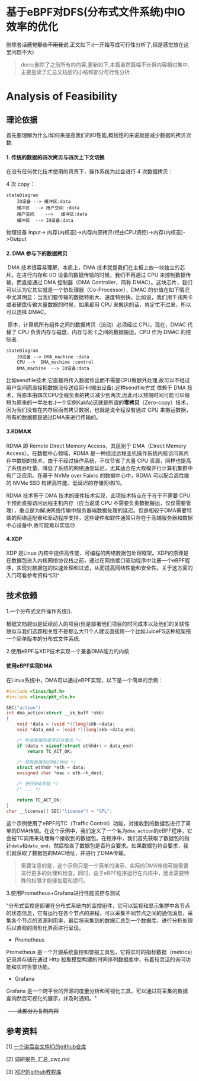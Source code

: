 # 基于eBPF对DFS(分布式文件系统)中IO效率的优化

删除套话~~感觉那些不用我说~~,正文如下:(一开始写成可行性分析了,但是感觉放在这里问题不大)
> docs:删除了之前所有的内容,更新如下,本篇虽然篇幅不长但内容相对集中,主要是读了汇总文档后的小结和部分可行性分析.

# Analysis of Feasibility

## 理论依据

首先要理解为什么/如何来提高我们的IO性能,概括性的来说就是减少数据的拷贝次数.

####  1. 传统的数据的四次拷贝与四次上下文切换

在没有任何优化技术使用的背景下，操作系统为此会进行 4 次数据拷贝：

4 次 copy：

```mermaid
stateDiagram
    IO设备 --> 缓冲区:data
    缓冲区  --> 用户空间 :data
	用户空间    -->   缓冲区:data
	缓冲区  --> IO设备:data
```



物理设备 Input-> 内存(内核态)->内存内部拷贝(经由CPU调控)->内存(内核态)->Output

#### 2. DMA 参与下的数据拷贝

​    DMA 技术很容易理解，本质上，DMA 技术就是我们在主板上放一块独立的芯片。在进行内存和 I/O 设备的数据传输的时候，我们不再通过 CPU 来控制数据传输，而直接通过 DMA 控制器（DMA Controller，简称 DMAC）。这块芯片，我们可以认为它其实就是一个协处理器（Co-Processor），DMAC 的价值在如下情况中尤其明显：当我们要传输的数据特别大、速度特别快。比如说，我们用千兆网卡或者硬盘传输大量数据的时候，如果都用 CPU 来搬运的话，肯定忙不过来，所以可以选择 DMAC。

​    原本，计算机所有组件之间的数据拷贝（流动）必须经过 CPU。现在，DMAC 代替了 CPU 负责内存与磁盘、内存与网卡之间的数据搬运，CPU 作为 DMAC 的控制者.

```mermaid
stateDiagram
    IO设备 --> DMA_machine :data
    CPU -->  DMA_machine :control
	DMA_machine  --> IO设备:data
```

比如sendfile技术,它直接将传入数据传出而不需要CPU做额外处理,故可以不经过用户空间而直接把数据流传送给网卡(输出设备).这种sendfile方式 依赖于 DMA 技术，将原本由四次CPU全程负责的拷贝减少到两次,因此可以预期时间可能可以缩短为原来的**一半**左右.(一个实例Kakfa)这就是所谓的**零拷贝**（Zero-copy）技术，因为我们没有在内存层面去拷贝数据，也就是说全程没有通过 CPU 来搬运数据，所有的数据都是通过DMA来进行传输的。

#### 3.RDMA:x:

RDMA 即 Remote Direct Memory Access，其区别于 DMA（Direct Memory Access）。在数据中心领域，RDMA 是一种绕过远程主机操作系统内核访问其内存中数据的技术，由于不经过操作系统，不仅节省了大量 CPU 资源，同样也提高了系统吞吐量、降低了系统的网络通信延迟，尤其适合在大规模并行计算机集群中有广泛应用。在基于 NVMe over Fabric 的数据中心中，RDMA 可以配合高性能的 NVMe SSD 构建高性能、低延迟的存储网络[1]。

RDMA 技术基于 DMA 技术的硬件技术实现，此项技术特点在于在于不需要 CPU 干预而直接访问远程主机内存（应当说成 CPU 不需要负责数据搬运，仅仅需要管理），重点是为解决网络传输中服务器端数据处理的延迟。但是相较于DMA需要特殊的网络适配器和驱动程序支持，这些硬件和软件通常只存在于高端服务器和数据中心设备中,故可能难以实现:cry:

#### 4.XDP

XDP 是Linux 内核中提供高性能、可编程的网络数据包处理框架。XDP的原理是在数据包进入内核网络协议栈之前，通过在网络接口驱动程序中注册一个eBPF程序，实现对数据包的快速处理和过滤，从而提高网络性能和安全性。关于这方面的入门可看参考资料^[3]^

## 技术依赖

1.一个分布式文件操作系统().

根据文档貌似是延续前人的项目(但是部署他们项目的时间成本以及他们的关联性貌似与我们选题相关性不是那么大?)个人建议直接用一个比如JuiceFS这种框架搭一个简单版本的分布式文件系统.

2.使用eBPF与XDP技术实现一个兼备DMA能力的内核

#### 使用eBPF实现DMA

在Linux系统中，DMA可以通过eBPF实现，以下是一个简单的示例：

```c
#include <linux/bpf.h>
#include <linux/pkt_cls.h>

SEC("action")
int dma_action(struct __sk_buff *skb)
{
    void *data = (void *)(long)skb->data;
    void *data_end = (void *)(long)skb->data_end;

    /* 检查数据包是否符合要求 */
    if (data + sizeof(struct ethhdr) > data_end)
        return TC_ACT_OK;

    /* 获取数据包的MAC地址 */
    struct ethhdr *eth = data;
    unsigned char *mac = eth->h_dest;

    /* 进行DMA传输 */
    /* ... */

    return TC_ACT_OK;
}
char __license[] SEC("license") = "GPL";

```

这个示例使用了eBPF的TC（Traffic Control）功能，对接收到的数据包进行了简单的DMA传输。在这个示例中，我们定义了一个名为`dma_action`的eBPF程序，它会被TC调用来处理每个接收到的数据包。在程序中，我们首先获取了数据包的指针`data`和`data_end`，然后检查了数据包是否符合要求。如果数据包符合要求，我们就获取了数据包的MAC地址，并进行了DMA传输。

> 需要注意的是，这个示例只是一个简单的演示，实际的DMA传输可能需要进行更多的处理和检查。同时，由于eBPF程序运行在内核中，因此需要特殊的权限才能够加载和运行。

3.使用Prometheus+Grafana进行性能监控与测试

"分布式监控是部署在分布式系统内的监控组件，它可以监视和显示集群中各节点的状态信息，它有运行在各个节点的进程，可以采集不同节点之间的通信消息，采集各个节点的资源利用率，最后将采集到的数据汇总到一个数据库，进行分析处理后以直观的图形化界面进行呈现。

- Prometheus

Prometheus 是一个开源系统监控和警报工具包，它将实时的指标数据（metrics）记录并存储在通过 Http 拉取模型构建的时间序列数据库中，有着较灵活的询问功能和实时告警功能。

- Grafana

Grafana 是一个跨平台的开源的度量分析和可视化工具，可以通过将采集的数据查询然后可视化的展示，并及时通知。"

​																						~~----此部分为复制内容~~

## 参考资料

\[1] [一个讲后台文件IO的github仓库](https://github.com/spongecaptain/SimpleClearFileIO)

[2] 调研报告\_汇总_cwz.md

[3] [XDP的github教程库](https://github.com/xdp-project/xdp-tutorial/)

